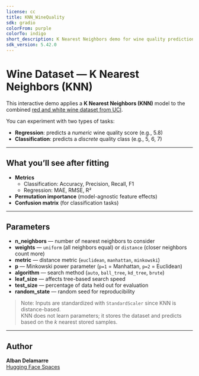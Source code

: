 ```yaml
---
license: cc
title: KNN_WineQuality
sdk: gradio
colorFrom: purple
colorTo: indigo
short_description: K Nearest Neighbors demo for wine quality prediction
sdk_version: 5.42.0
---
```


# Wine Dataset — K Nearest Neighbors (KNN)

This interactive demo applies a **K Nearest Neighbors (KNN)** model to the combined [red and white wine dataset from UCI](https://archive.ics.uci.edu/dataset/186/wine+quality).

You can experiment with two types of tasks:

- **Regression**: predicts a _numeric_ wine quality score (e.g., 5.8)
- **Classification**: predicts a _discrete_ quality class (e.g., 5, 6, 7)

---

## What you’ll see after fitting

- **Metrics**
  - Classification: Accuracy, Precision, Recall, F1
  - Regression: MAE, RMSE, R²
- **Permutation importance** (model-agnostic feature effects)
- **Confusion matrix** (for classification tasks)

---

## Parameters

- **n_neighbors** — number of nearest neighbors to consider
- **weights** — `uniform` (all neighbors equal) or `distance` (closer neighbors count more)
- **metric** — distance metric (`euclidean`, `manhattan`, `minkowski`)
- **p** — Minkowski power parameter (`p=1` = Manhattan, `p=2` = Euclidean)
- **algorithm** — search method (`auto`, `ball_tree`, `kd_tree`, `brute`)
- **leaf_size** — affects tree-based search speed
- **test_size** — percentage of data held out for evaluation
- **random_state** — random seed for reproducibility

> Note: Inputs are standardized with `StandardScaler` since KNN is distance-based.  
> KNN does not learn parameters; it stores the dataset and predicts based on the _k_ nearest stored samples.

---

## Author

**Alban Delamarre**  
[Hugging Face Spaces](https://huggingface.co/AlbanDelamarre)
